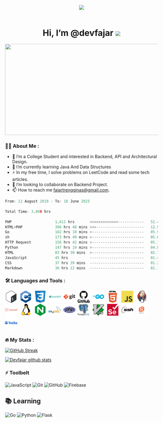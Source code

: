 <div id="header" align="center">
  <img src="https://media.giphy.com/media/M9gbBd9nbDrOTu1Mqx/giphy.gif" width="100"/>
</div>

<div id="badges" align="center">
  <a href="https://www.linkedin.com/in/fajar-nur-t-575b23134/">
  </a>
</div>

<div id="counter" align="center">
  <img src="https://komarev.com/ghpvc/?username=devfajar&style=flat-square&color=blue" alt=""/>
</div>

<h1 align="center">
  Hi, I’m @devfajar
  <img src="https://media.giphy.com/media/hvRJCLFzcasrR4ia7z/giphy.gif" width="30px"/>
</h1>


<div align="center">
  <img src="https://media.giphy.com/media/dWesBcTLavkZuG35MI/giphy.gif" width="600" height="300"/>
</div>
  
  ### :man_technologist: About Me :
  - 👀 I’m a College Student and interested in Backend, API and Architectural Design.
  - 🌱 I’m currently learning Java And Data Structures
  - :zap: In my free time, I solve problems on LeetCode and read some tech articles.
  - 💞️ I’m looking to collaborate on Backend Project.
  - 📫 How to reach me fajartrengginas@gmail.com.

<!--START_SECTION:waka-->

```go
From: 12 August 2019 - To: 18 June 2025

Total Time: 3,069 hrs

PHP                    1,611 hrs       >>>>>>>>>>>>>------------   52.49 %
HTML+PHP               396 hrs 48 mins >>>----------------------   12.93 %
Go                     182 hrs 10 mins >------------------------   05.94 %
sh                     173 hrs 49 mins >------------------------   05.66 %
HTTP Request           156 hrs 42 mins >------------------------   05.11 %
Python                 147 hrs 19 mins >------------------------   04.80 %
HTML                   83 hrs 30 mins  >------------------------   02.72 %
JavaScript             45 hrs          -------------------------   01.47 %
CSS                    37 hrs 39 mins  -------------------------   01.23 %
Markdown               36 hrs 22 mins  -------------------------   01.19 %
```

<!--END_SECTION:waka-->

### :hammer_and_wrench: Languages and Tools :
<div>
  <img src="https://github.com/devicons/devicon/blob/master/icons/bash/bash-original.svg" title="Bash" alt="Bash" width="40" height="40"/>&nbsp;
  <img src="https://github.com/devicons/devicon/blob/master/icons/cplusplus/cplusplus-original.svg" title="Cplusplus" alt="Cplusplus" width="40" height="40"/>&nbsp;
  <img src="https://github.com/devicons/devicon/blob/master/icons/css3/css3-original.svg" title="Css" alt="Css" width="40" height="40"/>&nbsp;
  <img src="https://github.com/devicons/devicon/blob/master/icons/fastapi/fastapi-original-wordmark.svg" title="Fastapi" alt="Fastapi" width="40" height="40"/>&nbsp;
  <img src="https://github.com/devicons/devicon/blob/master/icons/git/git-original-wordmark.svg" title="Git" alt="Git" width="40" height="40"/>&nbsp;
  <img src="https://github.com/devicons/devicon/blob/master/icons/github/github-original-wordmark.svg" title="Github" alt="Github" width="40" height="40"/>&nbsp;
  <img src="https://github.com/devicons/devicon/blob/master/icons/go/go-original-wordmark.svg" title="Go" alt="Go" width="40" height="40"/>&nbsp;
  <img src="https://github.com/devicons/devicon/blob/master/icons/html5/html5-original-wordmark.svg" title="Html5" alt="Html5" width="40" height="40"/>&nbsp;
  <img src="https://github.com/devicons/devicon/blob/master/icons/javascript/javascript-original.svg" title="Javascript" alt="Javascript" width="40" height="40"/>&nbsp;
  <img src="https://github.com/devicons/devicon/blob/master/icons/jenkins/jenkins-original.svg" title="Jenkins" alt="Jenkins" width="40" height="40"/>&nbsp;
  <img src="https://github.com/devicons/devicon/blob/master/icons/laravel/laravel-original-wordmark.svg" title="Laravel" alt="Laravel" width="40" height="40"/>&nbsp;
  <img src="https://github.com/devicons/devicon/blob/master/icons/linux/linux-original.svg" title="Linux" alt="Linux" width="40" height="40"/>&nbsp;
  <img src="https://github.com/devicons/devicon/blob/master/icons/nginx/nginx-original.svg" title="Nginx" alt="Nginx" width="40" height="40"/>&nbsp;
  <img src="https://github.com/devicons/devicon/blob/master/icons/mysql/mysql-original-wordmark.svg" title="Mysql" alt="Mysql" width="40" height="40"/>&nbsp;
  <img src="https://github.com/devicons/devicon/blob/master/icons/php/php-original.svg" title="Php" alt="Php" width="40" height="40"/>&nbsp;
  <img src="https://github.com/devicons/devicon/blob/master/icons/postgresql/postgresql-original-wordmark.svg" title="Postgres" alt="Postgres" width="40" height="40"/>&nbsp;
  <img src="https://github.com/devicons/devicon/blob/master/icons/vim/vim-original.svg" title="Vim" alt="Vim" width="40" height="40"/>&nbsp;
  <img src="https://github.com/devicons/devicon/blob/master/icons/selenium/selenium-original.svg" title="Selenium" alt="Selenium" width="40" height="40"/>&nbsp;
  <img src="https://github.com/devicons/devicon/blob/master/icons/ssh/ssh-original-wordmark.svg" title="SSH" alt="SSH" width="40" height="40"/>&nbsp;
  <img src="https://github.com/devicons/devicon/blob/master/icons/svelte/svelte-original-wordmark.svg" title="Svelte" alt="Svelte" width="40" height="40"/>&nbsp;
  <img src="https://github.com/devicons/devicon/blob/master/icons/trello/trello-plain-wordmark.svg" title="Trello" alt="Trello" width="40" height="40"/>&nbsp;
  
</div>

### :fire: My Stats :
[![GitHub Streak](http://github-readme-streak-stats.herokuapp.com?user=devfajar&theme=dark&background=000000)](https://git.io/streak-stats)

[![Devfajar github stats](https://github-readme-stats.vercel.app/api?username=devfajar&theme=dark&background=000000)](https://github.com/devfajar/github-readme-stats)


### ⚡ Toolbelt
<p float="left">
  <img height="20" alt="JavaScript" src="https://img.shields.io/badge/javascript%20-%23323330.svg?&style=for-the-badge&logo=javascript&logoColor=%23F7DF1E"/>
  <img height="20" alt="Git" src="https://img.shields.io/badge/git%20-%23F05033.svg?&style=for-the-badge&logo=git&logoColor=white"/>
  <img height="20" alt="GitHub" src="https://img.shields.io/badge/github%20-%23121011.svg?&style=for-the-badge&logo=github&logoColor=white"/>
  <img height="20" alt="Firebase" src="https://img.shields.io/badge/firebase%20-%23039BE5.svg?&style=for-the-badge&logo=firebase"/>
</p>

## 📚 Learning
<p float="left">
  <img height="20" alt="Go" src="https://img.shields.io/badge/go-%2300ADD8.svg?style=for-the-badge&logo=go&logoColor=white"/>
  <img height="20" alt="Python" src="https://img.shields.io/badge/python-%2314354C.svg?&style=for-the-badge&logo=python&logoColor=white"/>
  <img height="20" alt="Flask" src="https://img.shields.io/badge/flask-%23000.svg?&style=for-the-badge&logo=flask&logoColor=white"/>
</p>

<!---
devfajar/devfajar is a ✨ special ✨ repository because its `README.md` (this file) appears on your GitHub profile.
You can click the Preview link to take a look at your changes.
--->

